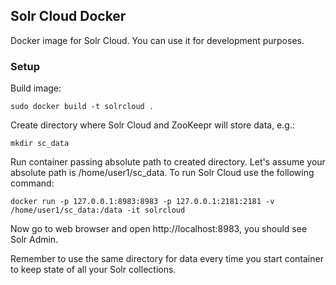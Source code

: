 ## Solr Cloud Docker
Docker image for Solr Cloud. You can use it for development purposes. 

### Setup
Build image:
```
sudo docker build -t solrcloud .
```
Create directory where Solr Cloud and ZooKeepr will store data, e.g.:
```
mkdir sc_data
```
Run container passing absolute path to created directory. Let's assume your absolute path is /home/user1/sc_data. To run Solr Cloud use the following command:
```
docker run -p 127.0.0.1:8983:8983 -p 127.0.0.1:2181:2181 -v /home/user1/sc_data:/data -it solrcloud
```
Now go to web browser and open http://localhost:8983, you should see Solr Admin.

Remember to use the same directory for data every time you start container to keep state of all your Solr collections.